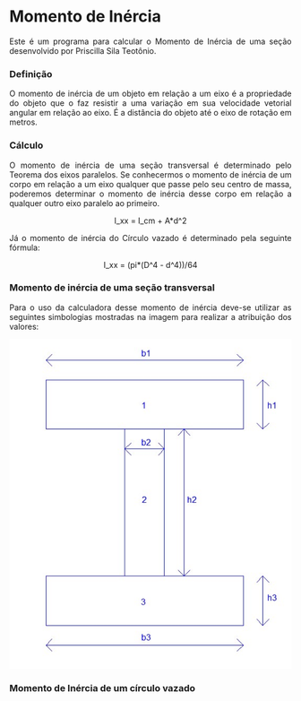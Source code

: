 <h1>Momento de Inércia</h1>

<p align = "justify">Este é um programa para calcular o Momento de Inércia de uma seção desenvolvido por Priscilla Sila Teotônio.</p>

<h3>Definição</h3>

<p align = "justify">O momento de inércia de um objeto em relação a um eixo é a propriedade do objeto que o faz resistir a uma variação em sua velocidade vetorial angular em relação ao eixo. É a distância do objeto até o eixo de rotação em metros.</p>

<h3>Cálculo</h3>

<p align = "justify">O momento de inércia de uma seção transversal é determinado pelo Teorema dos eixos paralelos. Se conhecermos o momento de inércia de um corpo em relação a um eixo qualquer que passe pelo seu centro de massa, poderemos determinar o momento de inércia desse corpo em relação a qualquer outro eixo paralelo ao primeiro.</p>

<p align = "center">I_xx  = I_cm + A*d^2</p>

<p align = "justify">Já o momento de inércia do Círculo vazado é determinado pela seguinte fórmula:</p>

<p align = "center">I_xx  = (pi*(D^4 - d^4))/64</p>

<h3>Momento de inércia de uma seção transversal</h3>

<p align = "justify">Para o uso da calculadora desse momento de inércia deve-se utilizar as seguintes simbologias mostradas na imagem para realizar a atribuição dos valores:</p>

<p align = "center"><img src="https://github.com/wmpjrufg/PriscillaSilvaTeotonio/blob/gh-pages/figura%20com%20nomes%20momento%20de%20inercia.jpg"></p>

<h3>Momento de Inércia de um círculo vazado</h3>

